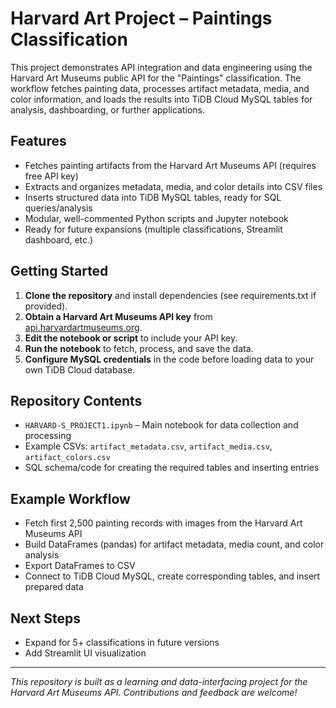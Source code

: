 # Harvard Art Project – Paintings Classification

This project demonstrates API integration and data engineering using the Harvard Art Museums public API for the "Paintings" classification. The workflow fetches painting data, processes artifact metadata, media, and color information, and loads the results into TiDB Cloud MySQL tables for analysis, dashboarding, or further applications.

## Features

- Fetches painting artifacts from the Harvard Art Museums API (requires free API key)
- Extracts and organizes metadata, media, and color details into CSV files
- Inserts structured data into TiDB MySQL tables, ready for SQL queries/analysis
- Modular, well-commented Python scripts and Jupyter notebook
- Ready for future expansions (multiple classifications, Streamlit dashboard, etc.)

## Getting Started

1. **Clone the repository** and install dependencies (see requirements.txt if provided).
2. **Obtain a Harvard Art Museums API key** from [api.harvardartmuseums.org](https://api.harvardartmuseums.org).
3. **Edit the notebook or script** to include your API key.
4. **Run the notebook** to fetch, process, and save the data.
5. **Configure MySQL credentials** in the code before loading data to your own TiDB Cloud database.

## Repository Contents

- `HARVARD-S_PROJECT1.ipynb` – Main notebook for data collection and processing
- Example CSVs: `artifact_metadata.csv`, `artifact_media.csv`, `artifact_colors.csv`
- SQL schema/code for creating the required tables and inserting entries

## Example Workflow

- Fetch first 2,500 painting records with images from the Harvard Art Museums API
- Build DataFrames (pandas) for artifact metadata, media count, and color analysis
- Export DataFrames to CSV
- Connect to TiDB Cloud MySQL, create corresponding tables, and insert prepared data

## Next Steps

- Expand for 5+ classifications in future versions
- Add Streamlit UI visualization

---

*This repository is built as a learning and data-interfacing project for the Harvard Art Museums API. Contributions and feedback are welcome!*



